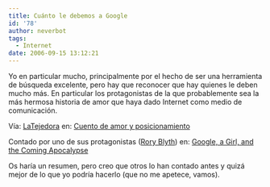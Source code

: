 ```yaml
---
title: Cuánto le debemos a Google
id: '78'
author: neverbot
tags:
  - Internet
date: 2006-09-15 13:12:21
---
```


Yo en particular mucho, principalmente por el hecho de ser una herramienta de búsqueda excelente, pero hay que reconocer que hay quienes le deben mucho más. En particular los protagonistas de la que probablemente sea la más hermosa historia de amor que haya dado Internet como medio de comunicación.

Vía: [LaTejedora](http://blogs.prisacom.com/latejedora/) en: [Cuento de amor y posicionamiento](http://blogs.prisacom.com/latejedora/?p=526)

Contado por uno de sus protagonistas ([Rory Blyth](http://neopoleon.com/home)) en: [Google, a Girl, and the Coming Apocalypse](http://neopoleon.com/home/blogs/neo/archive/2006/08/01/20630.aspx)

Os haría un resumen, pero creo que otros lo han contado antes y quizá mejor de lo que yo podría hacerlo (que no me apetece, vamos).